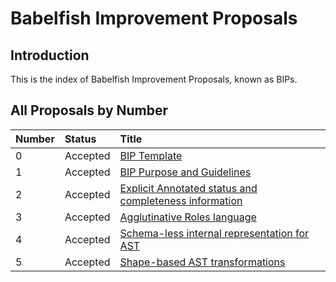 # Babelfish Improvement Proposals

## Introduction

This is the index of Babelfish Improvement Proposals, known as BIPs.

## All Proposals by Number

| Number | Status | Title |
| :--- | :--- | :--- |
| 0 | Accepted | [BIP Template](bip0-template.md) |
| 1 | Accepted | [BIP Purpose and Guidelines](bip1-purpose-and-guidelines.md) |
| 2 | Accepted | [Explicit Annotated status and completeness information](bip2-explicit-annotated-status-and-completeness-information.md) |
| 3 | Accepted | [Agglutinative Roles language](bip3-agglutinative-roles-language.md) |
| 4 | Accepted | [Schema-less internal representation for AST](bip4-schema-less-internal-representation-for-ast.md) |
| 5 | Accepted | [Shape-based AST transformations](bip5-shape-based-ast-transformations.md) |

